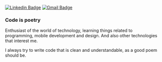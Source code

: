 [![Linkedin Badge](https://img.shields.io/badge/-LinkedIn-blue?style=flat-square&logo=Linkedin&logoColor=white&link=https://www.linkedin.com/in/mateusmp/)](https://www.linkedin.com/in/mateusmp/) 
[![Gmail Badge](https://img.shields.io/badge/-Gmail-FF0000?style=flat-square&logo=Gmail&logoColor=white&link=mateusmp.contato@gmail.com)](mateusmp.contato@gmail.com)

### Code is poetry

  Enthusiast of the world of technology, learning things related to programming, mobile development and design. And also other technologies that interest me.

  I always try to write code that is clean and understandable, as a good poem should be.
